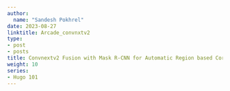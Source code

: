 ```yaml
---
author:
  name: "Sandesh Pokhrel"
date: 2023-08-27
linktitle: Arcade_convnxtv2
type:
- post
- posts
title: Convnextv2 Fusion with Mask R-CNN for Automatic Region based Coronary Artery Stenosis Detection for Disease Diagnosis (2023 arxiv. preprint)
weight: 10
series:
- Hugo 101
---
```



